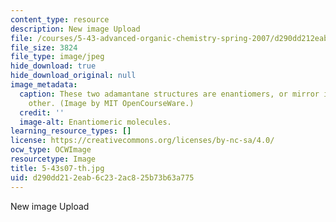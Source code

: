 ```yaml
---
content_type: resource
description: New image Upload
file: /courses/5-43-advanced-organic-chemistry-spring-2007/d290dd212eab6c232ac825b73b63a775_5-43s07-th.jpg
file_size: 3824
file_type: image/jpeg
hide_download: true
hide_download_original: null
image_metadata:
  caption: These two adamantane structures are enantiomers, or mirror images, of each
    other. (Image by MIT OpenCourseWare.)
  credit: ''
  image-alt: Enantiomeric molecules.
learning_resource_types: []
license: https://creativecommons.org/licenses/by-nc-sa/4.0/
ocw_type: OCWImage
resourcetype: Image
title: 5-43s07-th.jpg
uid: d290dd21-2eab-6c23-2ac8-25b73b63a775
---
```

New image Upload